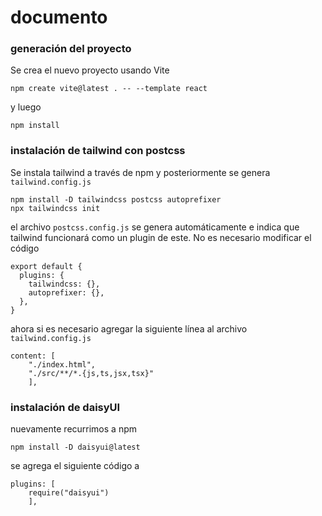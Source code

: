 # documento

### generación del proyecto
Se crea el nuevo proyecto usando Vite
```
npm create vite@latest . -- --template react
```
y luego
```
npm install
```

### instalación de tailwind con postcss

Se instala tailwind a través de npm y posteriormente se genera `tailwind.config.js`
```
npm install -D tailwindcss postcss autoprefixer
npx tailwindcss init
```
el archivo `postcss.config.js` se genera automáticamente e indica que tailwind funcionará como un plugin de este. No es necesario modificar el código

```
export default {
  plugins: {
    tailwindcss: {},
    autoprefixer: {},
  },
}
```

ahora si es necesario agregar la siguiente línea al archivo `tailwind.config.js`
```
content: [
    "./index.html",
    "./src/**/*.{js,ts,jsx,tsx}"
    ], 
```

### instalación de daisyUI
nuevamente recurrimos a npm
```
npm install -D daisyui@latest
```

se agrega el siguiente código a 

```
plugins: [
    require("daisyui")
    ], 
```